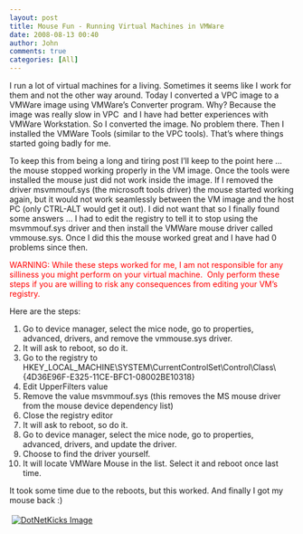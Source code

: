```yaml
---
layout: post
title: Mouse Fun - Running Virtual Machines in VMWare
date: 2008-08-13 00:40
author: John
comments: true
categories: [All]
---
```

<p></p>  <p></p>  <p>I run a lot of virtual machines for a living. Sometimes it seems like I work for them and not the other way around. Today I converted a VPC image to a VMWare image using VMWare’s Converter program. Why? Because the image was really slow in VPC&#160; and I have had better experiences with VMWare Workstation. So I converted the image. No problem there. Then I installed the VMWare Tools (similar to the VPC tools). That’s where things started going badly for me.</p>  <p>To keep this from being a long and tiring post I’ll keep to the point here … the mouse stopped working properly in the VM image. Once the tools were installed the mouse just did not work inside the image. If I removed the driver msvmmouf.sys (the microsoft tools driver) the mouse started working again, but it would not work seamlessly between the VM image and the host PC (only CTRL-ALT would get it out). I did not want that so I finally found some answers … I had to edit the registry to tell it to stop using the msvmmouf.sys driver and then install the VMWare mouse driver called vmmouse.sys. Once I did this the mouse worked great and I have had 0 problems since then.</p>  <p><font color="#ff0000">WARNING: While these steps worked for me, I am not responsible for any silliness you might perform on your virtual machine.&#160; Only perform these steps if you are willing to risk any consequences from editing your VM’s registry.</font></p>  <p>Here are the steps:</p>  <ol>   <li>Go to device manager, select the mice node, go to properties, advanced, drivers, and remove the vmmouse.sys driver.</li>    <li>It will ask to reboot, so do it.</li>    <li>Go to the registry to&#160; HKEY_LOCAL_MACHINE\SYSTEM\CurrentControlSet\Control\Class\{4D36E96F-E325-11CE-BFC1-08002BE10318}</li>    <li>Edit UpperFilters value</li>    <li>Remove the value msvmmouf.sys (this removes the MS mouse driver from the mouse device dependency list)</li>    <li>Close the registry editor</li>    <li>It will ask to reboot, so do it.</li>    <li>Go to device manager, select the mice node, go to properties, advanced, drivers, and update the driver.</li>    <li>Choose to find the driver yourself.</li>    <li>It will locate VMWare Mouse in the list. Select it and reboot once last time.</li> </ol>  <p></p>  <p></p>  <p></p>  <p></p>  <p></p>  <p></p>  <p></p>  <p></p>  <p></p>  <p></p>  <p></p>  <p></p>  <p></p>  <p></p>  <p></p>  <p></p>  <p></p>  <p></p>  <p></p>  <p></p>  <p></p>  <p>It took some time due to the reboots, but this worked. And finally I got my mouse back :)</p><div class="wlWriterHeaderFooter" style="text-align:left; margin:0px; padding:4px 4px 4px 4px;"><a href="http://www.dotnetkicks.com/kick/?url=/all/mouse-fun-running-virtual-machines-in-vmware/"><img src="http://www.dotnetkicks.com/Services/Images/KickItImageGenerator.ashx?url=/all/mouse-fun-running-virtual-machines-in-vmware/&amp;bgcolor=0080C0&amp;fgcolor=FFFFFF&amp;border=000000&amp;cbgcolor=D4E1ED&amp;cfgcolor=000000" alt="DotNetKicks Image" border="0/"></a></div><div class="wlWriterHeaderFooter" style="text-align:left; margin:0px; padding:4px 4px 4px 4px;"><script type="text/javascript">var dzone_url = '/all/mouse-fun-running-virtual-machines-in-vmware/';</script><script type="text/javascript">var dzone_title = 'Mouse Fun - Running Virtual Machines in VMWare';</script><script type="text/javascript">var dzone_blurb = 'Mouse Fun - Running Virtual Machines in VMWare';</script><script type="text/javascript">var dzone_style = '1';</script><script language="javascript" src="http://widgets.dzone.com/widgets/zoneit.js"></script> </div>

